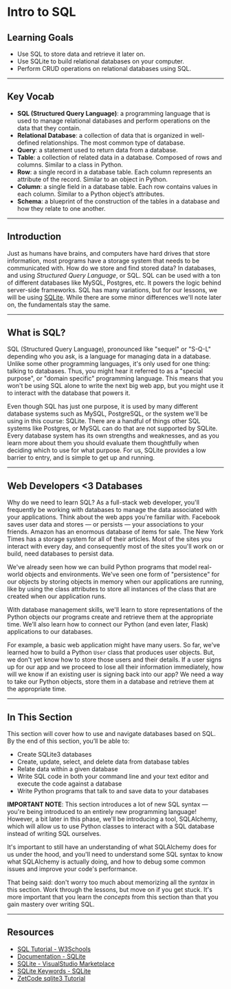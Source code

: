 # Intro to SQL

## Learning Goals

- Use SQL to store data and retrieve it later on.
- Use SQLite to build relational databases on your computer.
- Perform CRUD operations on relational databases using SQL.

***

## Key Vocab

- **SQL (Structured Query Language)**: a programming language that is used to
  manage relational databases and perform operations on the data that they contain.
- **Relational Database**: a collection of data that is organized in
  well-defined relationships. The most common type of database.
- **Query**: a statement used to return data from a database.
- **Table**: a collection of related data in a database. Composed of rows and
  columns. Similar to a class in Python.
- **Row**: a single record in a database table. Each column represents an
  attribute of the record. Similar to an object in Python.
- **Column**: a single field in a database table. Each row contains values in
  each column. Similar to a Python object’s attributes.
- **Schema**: a blueprint of the construction of the tables in a database and
  how they relate to one another.

***

## Introduction

Just as humans have brains, and computers have hard drives that store
information, most programs have a storage system that needs to be communicated
with. How do we store and find stored data? In databases, and using _Structured
Query Language_, or SQL. SQL can be used with a ton of different databases like
MySQL, Postgres, etc. It powers the logic behind server-side frameworks. SQL has
many variations, but for our lessons, we will be using
[SQLite](https://www.sqlite.org/index.html). While there are some minor
differences we'll note later on, the fundamentals stay the same.

***

## What is SQL?

SQL (Structured Query Language), pronounced like "sequel" or "S-Q-L" depending
who you ask, is a language for managing data in a database. Unlike some other
programming languages, it's only used for one thing: talking to databases. Thus,
you might hear it referred to as a "special purpose", or "domain specific"
programming language. This means that you won't be using SQL alone to write the
next big web app, but you might use it to interact with the database that powers
it.

Even though SQL has just one purpose, it is used by many different database
systems such as MySQL, PostgreSQL, or the system we'll be using in this course:
SQLite. There are a handful of things other SQL systems like Postgres, or MySQL
can do that are not supported by SQLite. Every database system has its own
strengths and weaknesses, and as you learn more about them you should evaluate
them thoughtfully when deciding which to use for what purpose. For us, SQLite
provides a low barrier to entry, and is simple to get up and running.

***

## Web Developers <3 Databases

Why do we need to learn SQL? As a full-stack web developer, you'll frequently
be working with databases to manage the data associated with your applications.
Think about the web apps you're familiar with. Facebook saves user data and
stores — or persists — your associations to your friends. Amazon has an enormous
database of items for sale. The New York Times has a storage system for all of
their articles. Most of the sites you interact with every day, and consequently
most of the sites you'll work on or build, need databases to persist data.

We've already seen how we can build Python programs that model real-world
objects and environments. We've seen one form of "persistence" for our objects
by storing objects in memory when our applications are running, like by using
the class attributes to store all instances of the class that are created when
our application runs.

With database management skills, we'll learn to store representations of the
Python objects our programs create and retrieve them at the appropriate time.
We’ll also learn how to connect our Python (and even later, Flask)
applications to our databases.

For example, a basic web application might have many users. So far, we've
learned how to build a Python `User` class that produces user objects. But, we
don't yet know how to store those users and their details. If a user signs up
for our app and we proceed to lose all their information immediately, how will
we know if an existing user is signing back into our app? We need a way to take
our Python objects, store them in a database and retrieve them at the appropriate
time.

***

## In This Section

This section will cover how to use and navigate databases based on SQL. By the
end of this section, you’ll be able to:

- Create SQLite3 databases
- Create, update, select, and delete data from database tables
- Relate data within a given database
- Write SQL code in both your command line and your text editor and execute the
  code against a database
- Write Python programs that talk to and save data to your databases

**IMPORTANT NOTE**: This section introduces a lot of new SQL syntax — you're
being introduced to an entirely new programming language! However, a bit later
in this phase, we'll be introducing a tool, SQLAlchemy, which will allow
us to use Python classes to interact with a SQL database instead of writing
SQL ourselves.

It's important to still have an understanding of what SQLAlchemy does for us
under the hood, and you'll need to understand some SQL syntax to know what
SQLAlchemy is actually doing, and how to debug some common issues and improve
your code's performance.

That being said: don't worry too much about memorizing all the _syntax_ in this
section. Work through the lessons, but move on if you get stuck. It's more
important that you learn the _concepts_ from this section than that you gain
mastery over writing SQL.

***

## Resources

- [SQL Tutorial - W3Schools](https://www.w3schools.com/sql/)
- [Documentation - SQLite](https://www.sqlite.org/docs.html)
- [SQLite - VisualStudio Marketplace](https://marketplace.visualstudio.com/items?itemName=alexcvzz.vscode-sqlite)
- [SQLite Keywords - SQLite](https://www.sqlite.org/lang_keywords.html)
- [ZetCode sqlite3 Tutorial](http://zetcode.com/db/sqlite/)
